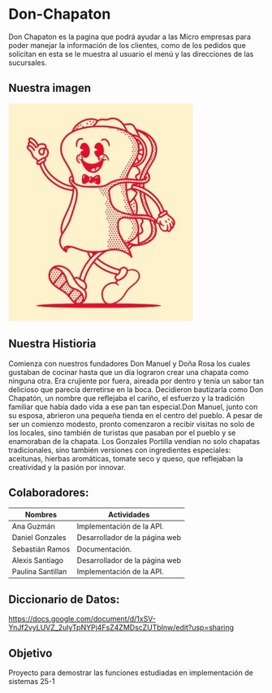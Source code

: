 # Don-Chapaton
Don Chapaton es la pagina que podrá ayudar a las Micro empresas para poder manejar la información 
de los clientes, como de los pedidos que solicitan en esta se le muestra al usuario el menú y las
direcciones de las sucursales.

## Nuestra imagen

![Nuestra Mascota](https://github.com/0SAlexisA/Don-Chapaton/blob/main/static/imagenesmenu/Don%20chapaton.jpg)

## Nuestra Histioria
Comienza con nuestros fundadores Don Manuel y Doña Rosa los cuales gustaban de cocinar hasta que 
un día lograron crear una chapata como ninguna otra. Era crujiente por fuera, aireada por dentro 
y tenía un sabor tan delicioso que parecía derretirse en la boca. Decidieron bautizarla como Don 
Chapatón, un nombre que reflejaba el cariño, el esfuerzo y la tradición familiar que había dado 
vida a ese pan tan especial.Don Manuel, junto con su esposa, abrieron una pequeña tienda en el 
centro del pueblo. A pesar de ser un comienzo modesto, pronto comenzaron a recibir visitas no 
solo de los locales, sino también de turistas que pasaban por el pueblo y se enamoraban de la 
chapata. Los Gonzales Portilla vendían no solo chapatas tradicionales, sino también versiones con
ingredientes especiales: aceitunas, hierbas aromáticas, tomate seco y queso, que reflejaban la 
creatividad y la pasión por innovar.

## Colaboradores:
| Nombres      | Actividades          |
|--------------|-------------------|
| Ana Guzmán   | Implementación de la API. |
| Daniel Gonzales| Desarrollador de la página web|
| Sebastián Ramos | Documentación. |
|Alexis Santiago| Desarrollador de la página web|
|Paulina Santillan| Implementación de la API. |


## Diccionario de Datos:
https://docs.google.com/document/d/1xSV-YnJf2vyLUVZ_2ulyTpNYPj4FsZ4ZMDscZUTblnw/edit?usp=sharing

## Objetivo
Proyecto para demostrar las funciones estudiadas en implementación de sistemas 25-1
